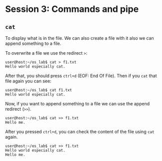 # Session 3: Commands and pipe

## `cat`

To display what is in the file.
We can also create a file with it also
we can append something to a file.

To overwrite a file we use the redirect `>`:

```shell
user@host:~/os_lab$ cat > f1.txt
Hello world especially cat.

```

After that, you should press `ctrl+d` (EOF: End Of File).
Then if you `cat` that file again you can see:

```shell
user@host:~/os_lab$ cat f1.txt
Hello world especially cat.
```

Now, if you want to append something to a file we can use the
append redirect (`>>`).

```shell
user@host:~/os_lab$ cat >> f1.txt
Hello me.

```

After you pressed `ctrl+d`, you can check the content
of the file using `cat` again.

```shell
user@host:~/os_lab$ cat >> f1.txt
Hello world especially cat.
Hello me.
```
